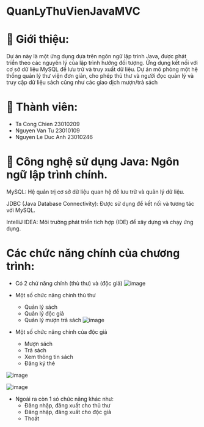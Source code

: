 # QuanLyThuVienJavaMVC
# 📌 Giới thiệu:
Dự án này là một ứng dụng dựa trên ngôn ngữ lập trình Java, được phát triển theo các nguyên lý của lập trình hướng đối tượng. Ứng dụng kết nối với cơ sở dữ liệu MySQL để lưu trữ và truy xuất dữ liệu. Dự án mô phỏng một hệ thống quản lý thư viện đơn giản, cho phép thủ thư và người đọc quản lý và truy cập dữ liệu sách cũng như các giao dịch mượn/trả sách

# 👥 Thành viên:
- Ta Cong Chien 23010209
- Nguyen Van Tu 23010109 
- Nguyen Le Duc Anh 23010246

# 🧰 Công nghệ sử dụng Java: Ngôn ngữ lập trình chính.

MySQL: Hệ quản trị cơ sở dữ liệu quan hệ để lưu trữ và quản lý dữ liệu.

JDBC (Java Database Connectivity): Được sử dụng để kết nối và tương tác với MySQL.

IntelliJ IDEA: Môi trường phát triển tích hợp (IDE) để xây dựng và chạy ứng dụng.

# Các chức năng chính của chương trình:
- Có 2 chứ năng chính (thủ thư) và (độc giả)
![image](https://github.com/user-attachments/assets/74a9285d-098d-4e51-ac4c-958a4e7f0f85)

- Một số chức năng chính thủ thư
  - Quản lý sách
  - Quản lý độc giả
  - Quản lý mượn trả sách
![image](https://github.com/user-attachments/assets/b447fb03-1540-4237-9119-6611daf7090d)

- Một số chức năng chính của độc giả
  - Mượn sách
  - Trả sách
  - Xem thông tin sách
  - Đăng ký thẻ

![image](https://github.com/user-attachments/assets/41d8e9e9-9ae5-4fa6-ad10-6da987ce04f8)

![image](https://github.com/user-attachments/assets/3049dbb5-cc26-4cf3-b846-1c88bbd6d51f)

- Ngoài ra còn 1 só chức năng khác như:
  - Đăng nhập, đăng xuất cho thủ thư
  - Đăng nhập, đăng xuất cho độc giả
  - Thoát







